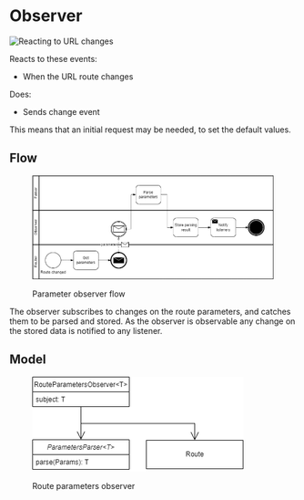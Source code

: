 # Observer

![Reacting to URL changes](../../.gitbook/assets/observer\_url\_flow.drawio.png)

Reacts to these events:

* When the URL route changes

Does:

* Sends change event

This means that an initial request may be needed, to set the default values.

## Flow

<figure><img src="../../.gitbook/assets/business_route_observer_changed_params.drawio.png" alt=""><figcaption><p>Parameter observer flow</p></figcaption></figure>

The observer subscribes to changes on the route parameters, and catches them to be parsed and stored. As the observer is observable any change on the stored data is notified to any listener.

## Model

<figure><img src="../../.gitbook/assets/route_observer.drawio.png" alt=""><figcaption><p>Route parameters observer</p></figcaption></figure>
